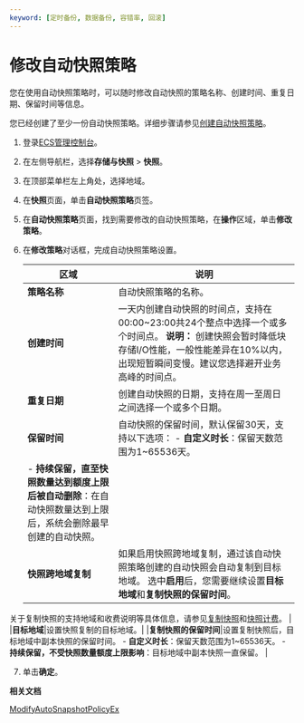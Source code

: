 ```yaml
---
keyword: [定时备份, 数据备份, 容错率, 回滚]
---
```


# 修改自动快照策略

您在使用自动快照策略时，可以随时修改自动快照的策略名称、创建时间、重复日期、保留时间等信息。

您已经创建了至少一份自动快照策略。详细步骤请参见[创建自动快照策略](/cn.zh-CN/快照/使用自动快照策略/创建自动快照策略.md)。

1.  登录[ECS管理控制台](https://ecs.console.aliyun.com)。

2.  在左侧导航栏，选择**存储与快照** \> **快照**。

3.  在顶部菜单栏左上角处，选择地域。

4.  在**快照**页面，单击**自动快照策略**页签。

5.  在**自动快照策略**页面，找到需要修改的自动快照策略，在**操作**区域，单击**修改策略**。

6.  在**修改策略**对话框，完成自动快照策略设置。

    |区域|说明|
    |--|--|
    |**策略名称**|自动快照策略的名称。|
    |**创建时间**|一天内创建自动快照的时间点，支持在00:00~23:00共24个整点中选择一个或多个时间点。 **说明：** 创建快照会暂时降低块存储I/O性能，一般性能差异在10%以内，出现短暂瞬间变慢。建议您选择避开业务高峰的时间点。 |
    |**重复日期**|创建自动快照的日期，支持在周一至周日之间选择一个或多个日期。|
    |**保留时间**|自动快照的保留时间，默认保留30天，支持以下选项：     -   **自定义时长**：保留天数范围为1~65536天。
    -   **持续保留，直至快照数量达到额度上限后被自动删除**：在自动快照数量达到上限后，系统会删除最早创建的自动快照。 |
    |**快照跨地域复制**|如果启用快照跨地域复制，通过该自动快照策略创建的自动快照会自动复制到目标地域。 选中**启用**后，您需要继续设置**目标地域**和**复制快照的保留时间**。

关于复制快照的支持地域和收费说明等具体信息，请参见[复制快照](/cn.zh-CN/快照/使用快照/复制快照.md)和[快照计费](/cn.zh-CN/产品定价/计费项/快照计费.md)。 |
    |**目标地域**|设置快照复制的目标地域。|
    |**复制快照的保留时间**|设置复制快照后，目标地域中副本快照的保留时间。    -   **自定义时长**：保留天数范围为1~65536天。
    -   **持续保留，不受快照数量额度上限影响**：目标地域中副本快照一直保留。 |

7.  单击**确定**。


**相关文档**  


[ModifyAutoSnapshotPolicyEx](/cn.zh-CN/API参考/快照/ModifyAutoSnapshotPolicyEx.md)

